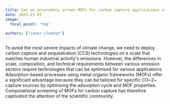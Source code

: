 ```yaml
---
title: Can we accurately screen MOFs for carbon capture applications using high throughput computational screening workflows? 
date: 2023-21-03
image:
  focal_point: 'top'
  
authors: ["conor-cleeton"]
---
```

<!-- Can we accurately screen MOFs for carbon capture applications using high throughput computational screening workflows?    -->

<!--more-->

To avoid the most severe impacts of climate change, we need to deploy carbon capture and sequestration (CCS) technologies on a scale that matches human industrial activity's emissions. However, the differences in scale, composition, and technical requirements between various emission sectors require technologies that can be optimised for various applications. Adsorption-based processes using metal organic frameworks (MOFs) offer a significant advantage because they can be tailored for specific CO~2~ capture sources by optimising the adsorption cycle and MOF properties. Computational screening of MOFs for carbon capture has therefore captivated the attention of the scientific community. 

